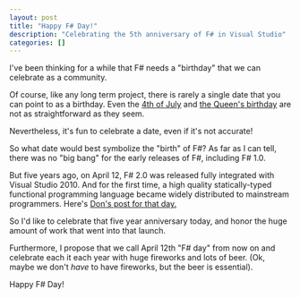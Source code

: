 ```yaml
---
layout: post
title: "Happy F# Day!"
description: "Celebrating the 5th anniversary of F# in Visual Studio"
categories: []
---
```


I've been thinking for a while that F# needs a "birthday" that we can celebrate as a community.

Of course, like any long term project, there is rarely a single date that you can point to as a birthday. 
Even the [4th of July](http://www.washingtonpost.com/blogs/answer-sheet/post/why-july-2-is-really-americas-independence-day/2012/07/02/gJQABsMHIW_blog.html)
and [the Queen's birthday](http://www.royal.gov.uk/HMTheQueen/TheQueensbirthdays.aspx) are not as straightforward as they seem.

Nevertheless, it's fun to celebrate a date, even if it's not accurate!

So what date would best symbolize the "birth" of F#?  As far as I can tell, there was no "big bang" for the early releases of F#, including F# 1.0.

But five years ago, on April 12, F# 2.0 was released fully integrated with Visual Studio 2010.
And for the first time, a high quality statically-typed functional programming language became widely distributed to mainstream programmers. 
Here's [Don's post for that day.](http://blogs.msdn.com/b/dsyme/archive/2010/04/12/f-2-0-released-as-part-of-visual-studio-2010.aspx)

So I'd like to celebrate that five year anniversary today, and honor the huge amount of work that went into that launch.

Furthermore, I propose that we call April 12th "F# day" from now on and celebrate each it each year with huge fireworks and lots of beer.
(Ok, maybe we don't *have* to have fireworks, but the beer is essential).

Happy F# Day!
